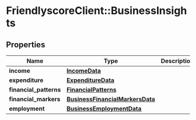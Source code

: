 # FriendlyscoreClient::BusinessInsights

## Properties
Name | Type | Description | Notes
------------ | ------------- | ------------- | -------------
**income** | [**IncomeData**](IncomeData.md) |  | [optional] 
**expenditure** | [**ExpenditureData**](ExpenditureData.md) |  | [optional] 
**financial_patterns** | [**FinancialPatterns**](FinancialPatterns.md) |  | [optional] 
**financial_markers** | [**BusinessFinancialMarkersData**](BusinessFinancialMarkersData.md) |  | [optional] 
**employment** | [**BusinessEmploymentData**](BusinessEmploymentData.md) |  | [optional] 


